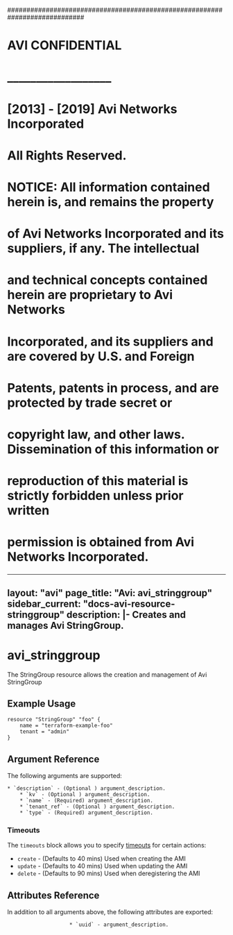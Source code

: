 
############################################################################
#
# AVI CONFIDENTIAL
# __________________
#
# [2013] - [2019] Avi Networks Incorporated
# All Rights Reserved.
#
# NOTICE: All information contained herein is, and remains the property
# of Avi Networks Incorporated and its suppliers, if any. The intellectual
# and technical concepts contained herein are proprietary to Avi Networks
# Incorporated, and its suppliers and are covered by U.S. and Foreign
# Patents, patents in process, and are protected by trade secret or
# copyright law, and other laws. Dissemination of this information or
# reproduction of this material is strictly forbidden unless prior written
# permission is obtained from Avi Networks Incorporated.
###

---
layout: "avi"
page_title: "Avi: avi_stringgroup"
sidebar_current: "docs-avi-resource-stringgroup"
description: |-
  Creates and manages Avi StringGroup.
---

# avi_stringgroup

The StringGroup resource allows the creation and management of Avi StringGroup

## Example Usage

```hcl
resource "StringGroup" "foo" {
    name = "terraform-example-foo"
    tenant = "admin"
}
```

## Argument Reference

The following arguments are supported:

    * `description` - (Optional ) argument_description.
        * `kv` - (Optional ) argument_description.
        * `name` - (Required) argument_description.
        * `tenant_ref` - (Optional ) argument_description.
        * `type` - (Required) argument_description.
        
### Timeouts

The `timeouts` block allows you to specify [timeouts](https://www.terraform.io/docs/configuration/resources.html#timeouts) for certain actions:

* `create` - (Defaults to 40 mins) Used when creating the AMI
* `update` - (Defaults to 40 mins) Used when updating the AMI
* `delete` - (Defaults to 90 mins) Used when deregistering the AMI

## Attributes Reference

In addition to all arguments above, the following attributes are exported:

                        * `uuid` - argument_description.
    
